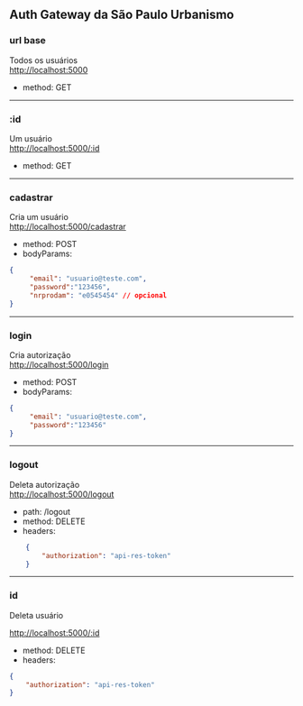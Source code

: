 ## Auth Gateway da São Paulo Urbanismo

### url base <Badge text="GET" />
Todos os usuários<br>
[http://localhost:5000](http://localhost:5000/auth-gateway-spurb/0.0.1)
- method: GET

---
### :id <Badge text="GET" />
Um usuário<br>
[http://localhost:5000/:id](http://localhost:5000/auth-gateway-spurb/0.0.1)
- method: GET

---
### cadastrar <Badge text="POST" type="warning"/>
Cria um usuário<br>
[http://localhost:5000/cadastrar](http://localhost:5000/auth-gateway-spurb/0.0.1/cadastrar)
- method: POST
- bodyParams:
```json
{
	 "email": "usuario@teste.com",
	 "password":"123456",
	 "nrprodam": "e0545454" // opcional
}
```
---
### login <Badge text="POST" type="warning"/>
Cria autorização<br>
[http://localhost:5000/login](http://localhost:5000/auth-gateway-spurb/0.0.1/login)
- method: POST
- bodyParams:
```json
{
	 "email": "usuario@teste.com",
	 "password":"123456"
}
```
---
### logout  <Badge text="DELETE" type="error"/>
Deleta autorização <br>
[http://localhost:5000/logout](http://localhost:5000/auth-gateway-spurb/0.0.1/logout)
- path: /logout
- method: DELETE
- headers:
```json
	{
		"authorization": "api-res-token"
	}
```
---
### id <Badge text="DELETE" type="error"/>
Deleta usuário

[http://localhost:5000/:id](http://localhost:5000/auth-gateway-spurb/0.0.1/3)
- method: DELETE
- headers:
```json
{
	"authorization": "api-res-token"
}
```